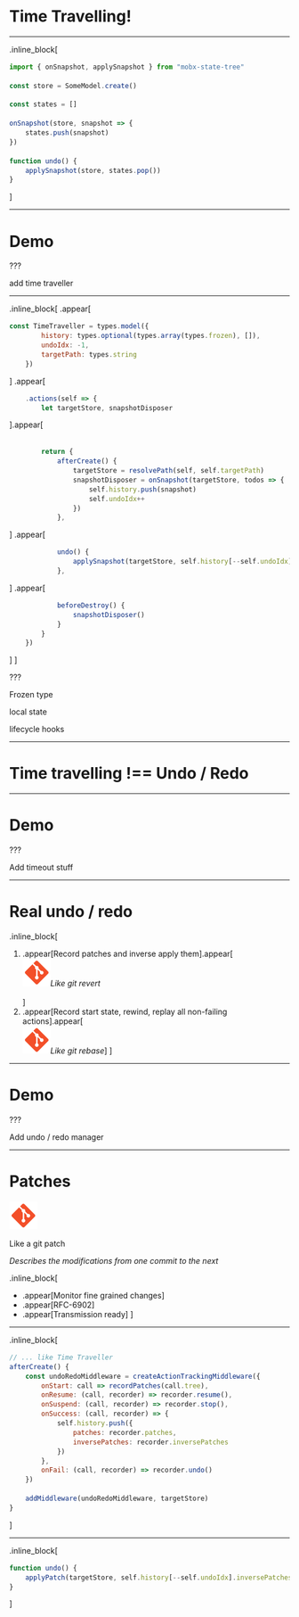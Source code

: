 # Time Travelling!

---

.inline_block[
```javascript
import { onSnapshot, applySnapshot } from "mobx-state-tree"

const store = SomeModel.create()

const states = []

onSnapshot(store, snapshot => {
    states.push(snapshot)
})

function undo() {
    applySnapshot(store, states.pop())
}
```
]

---

# Demo

???

add time traveller

---

.inline_block[
.appear[
```javascript
const TimeTraveller = types.model({
        history: types.optional(types.array(types.frozen), []),
        undoIdx: -1,
        targetPath: types.string
    })
```
]
.appear[
```javascript
    .actions(self => {
        let targetStore, snapshotDisposer
```
].appear[
```javascript

        return {
            afterCreate() {
                targetStore = resolvePath(self, self.targetPath)
                snapshotDisposer = onSnapshot(targetStore, todos => {
                    self.history.push(snapshot)
                    self.undoIdx++
                })
            },
```
]
.appear[
```javascript
            undo() {
                applySnapshot(targetStore, self.history[--self.undoIdx])
            },
```
]
.appear[
```javascript
            beforeDestroy() {
                snapshotDisposer()
            }
        }
    })
```
]
]

???

Frozen type

local state

lifecycle hooks

---

# Time travelling !== Undo / Redo

---

# Demo

???

Add timeout stuff

---

# Real undo / redo

.inline_block[
1. .appear[Record patches and inverse apply them].appear[<br/><img src="img/git.png" width="50" />_Like git revert_<br/><br/>]
1. .appear[Record start state, rewind, replay all non-failing actions].appear[<br/><img src="img/git.png" width="50" />_Like git rebase_]
]

---

# Demo

???

Add undo / redo manager

---

# Patches

<img src="img/git.png" width="50" />

Like a git patch

_Describes the modifications from one commit to the next_

.inline_block[
* .appear[Monitor fine grained changes]
* .appear[RFC-6902]
* .appear[Transmission ready]
]

---

.inline_block[
```javascript
// ... like Time Traveller
afterCreate() {
    const undoRedoMiddleware = createActionTrackingMiddleware({
        onStart: call => recordPatches(call.tree),
        onResume: (call, recorder) => recorder.resume(),
        onSuspend: (call, recorder) => recorder.stop(),
        onSuccess: (call, recorder) => {
            self.history.push({
                patches: recorder.patches,
                inversePatches: recorder.inversePatches
            })
        },
        onFail: (call, recorder) => recorder.undo()
    })

    addMiddleware(undoRedoMiddleware, targetStore)
}
```
]

---

.inline_block[
```javascript
function undo() {
    applyPatch(targetStore, self.history[--self.undoIdx].inversePatches)
}
```
]